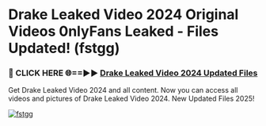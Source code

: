# Drake Leaked Video 2024 Original Videos 0nlyFans Leaked - Files Updated! (fstgg)

<h3>🔴 CLICK HERE 🌐==►► <a href="https://hideuri.com/03YgE1" rel="nofollow">Drake Leaked Video 2024 Updated Files</a></h3>

Get Drake Leaked Video 2024 and all content. Now you can access all videos and pictures of Drake Leaked Video 2024. New Updated Files 2025!

[![fstgg](https://i.imgur.com/NaUBvic.gif)](https://hideuri.com/03YgE1)
